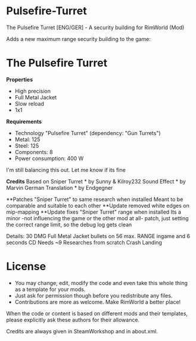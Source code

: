 # Pulsefire-Turret
The Pulsefire Turret [ENG/GER] - A security building for RimWorld (Mod)

Adds a new maximum range security building to the game:

<h1>The Pulsefire Turret</h1>

<b>Properties</b>
 - High precision
 - Full Metal Jacket
 - Slow reload
 - 1x1

<b>Requirements</b>
 - Technology "Pulsefire Turret"
   (dependency: "Gun Turrets")
 - Metal: 125
 - Steel: 125
 - Components: 8
 - Power consumption: 400 W
 
I'm still balancing this out. Let me know if its fine
 
<b>Credits</b>
Based on Sniper Turret * by Sunny & Kilroy232
Sound Effect * by Marvin
German Translation * by Endgegner

**Patches "Sniper Turret" to same research when installed
Meant to be comparable and suitable to each other
**Update removed white edges on mip-mapping 
**Update fixes "Sniper Turret" range when installed
Its a minor -not influencing the game or the other mod at all- patch,
just setting the correct range limit, so the debug log gets clean 

Details:
30 DMG Full Metal Jacket bullets
on 56 max. RANGE ingame
and 6 seconds CD
Needs ~9 Researches from scratch Crash Landing

# License
- You may change, edit, modify the code and even take this whole thing as a template for your mods.
- Just ask for permission though before you redistribute any files.
- Contributions are more as welcome. Make RimWorld a better place!

When the code or content is based on different mods and their templates, please explicitly ask these authors for their allowance.

Credits are always given in SteamWorkshop and in about.xml.

